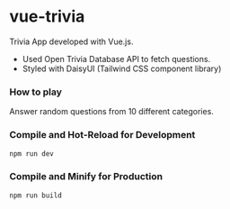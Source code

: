# vue-trivia
Trivia App developed with Vue.js. 
- Used Open Trivia Database API to fetch questions.
- Styled with DaisyUI (Tailwind CSS component library)

### How to play
Answer random questions from 10 different categories.

### Compile and Hot-Reload for Development

```sh
npm run dev
```

### Compile and Minify for Production

```sh
npm run build
```
